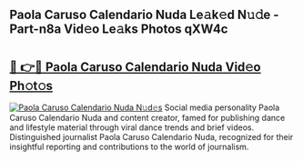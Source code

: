 ## Paola Caruso Calendario Nuda Le𝚊k𝚎d N𝚞𝚍e - Part-n8a Vid𝚎o Le𝚊ks Photos qXW4c

# <h2><a href="http://fbfhw9.evod.top/?m=Paola+Caruso+Calendario+Nuda">🔗 👉🔴 Paola Caruso Calendario Nuda Vid𝚎o Ph𝚘t𝚘s</a></h2>

[![Paola Caruso Calendario Nuda N𝚞d𝚎s](https://i.imgur.com/8V9OHl7.gif)](http://fbfhw9.evod.top/?m=Paola+Caruso+Calendario+Nuda)
Social media personality Paola Caruso Calendario Nuda and content creator, famed for publishing dance and lifestyle material through viral dance trends and brief videos. Distinguished journalist Paola Caruso Calendario Nuda, recognized for their insightful reporting and contributions to the world of journalism. 
